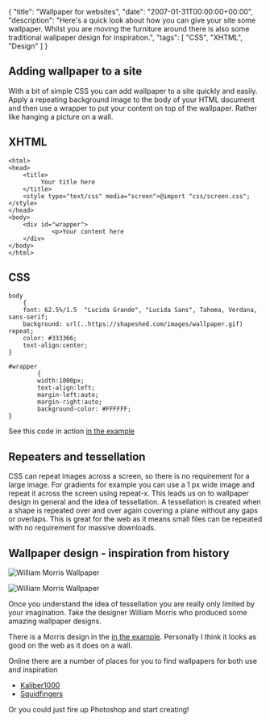 {
  "title": "Wallpaper for websites",
  "date": "2007-01-31T00:00:00+00:00",
  "description": "Here's a quick look about how you can give your site some wallpaper. Whilst you are moving the furniture around there is also some traditional wallpaper design for inspiration.",
  "tags": [
    "CSS",
    "XHTML",
    "Design"
  ]
}

## Adding wallpaper to a site

With a bit of simple CSS you can add wallpaper to a site quickly and easily. Apply a repeating background image to the body of your HTML document and then use a wrapper to put your content on top of the wallpaper. Rather like hanging a picture on a wall.

## XHTML 

    <html>
    <head>
        <title>
             Your title here
        </title>  
        <style type="text/css" media="screen">@import "css/screen.css";</style>
    </head>
    <body>
        <div id="wrapper">         
                <p>Your content here
        </div>
    </body>
    </html>

## CSS

    body
        {
        font: 62.5%/1.5  "Lucida Grande", "Lucida Sans", Tahoma, Verdana, sans-serif;
        background: url(..https://shapeshed.com/images/wallpaper.gif) repeat;
        color: #333366;    
        text-align:center;
    }

    #wrapper
            {
            width:1000px;
            text-align:left;  
            margin-left:auto;
            margin-right:auto;
            background-color: #FFFFFF;
    }

See this code in action [in the example][1]

## Repeaters and tessellation

CSS can repeat images across a screen, so there is no requirement for a large image. For gradients for example you can use a 1 px wide image and repeat it across the screen using repeat-x. This leads us on to wallpaper design in general and the idea of tessellation. 
A tessellation is created when a shape is repeated over and over again covering a plane without any gaps or overlaps. This is great for the web as it means small files can be repeated with no requirement for massive downloads.

## Wallpaper design - inspiration from history

![William Morris Wallpaper][2] 

![William Morris Wallpaper][3] 

Once you understand the idea of tessellation you are really only limited by your imagination. Take the designer William Morris who produced some amazing wallpaper designs.

There is a Morris design in the [in the example][1]. Personally I think it looks as good on the web as it does on a wall.

Online there are a number of places for you to find wallpapers for both use and inspiration

*   [Kaliber1000][4]
*   [Squidfingers][5]

Or you could just fire up Photoshop and start creating!

 [1]: https://shapeshed.com/examples/wallpaper-for-websites/
 [2]: https://shapeshed.com/images/articles/morris.jpg 
 [3]: https://shapeshed.com/images/articles/Jasmine.jpg
 [4]: http://k10k.net/pixelpatterns/
 [5]: http://www.squidfingers.com/patterns/
